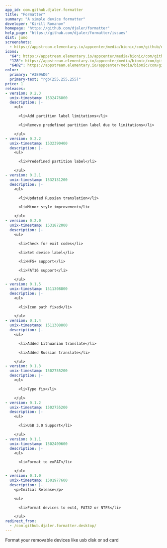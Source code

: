 ```yaml
---
app_id: com.github.djaler.formatter
title: "Formatter"
summary: "A simple device formatter"
developer: "Kirill Romanov"
homepage: "https://github.com/djaler/formatter"
help_page: "https://github.com/djaler/formatter/issues"
dist: juno
screenshots:
  - https://appstream.elementary.io/appcenter/media/bionic/com/github/djaler.formatter/5AC92CFC8880C262BEE2696A0414091D/screenshots/image-1_orig.png
icons:
  "64": https://appstream.elementary.io/appcenter/media/bionic/com/github/djaler.formatter/5AC92CFC8880C262BEE2696A0414091D/icons/64x64/com.github.djaler.formatter_com.github.djaler.formatter.png
  "128": https://appstream.elementary.io/appcenter/media/bionic/com/github/djaler.formatter/5AC92CFC8880C262BEE2696A0414091D/icons/128x128/com.github.djaler.formatter_com.github.djaler.formatter.png
  "64@2": https://appstream.elementary.io/appcenter/media/bionic/com/github/djaler.formatter/5AC92CFC8880C262BEE2696A0414091D/icons/64x64@2/com.github.djaler.formatter_com.github.djaler.formatter.png
color:
  primary: "#3E9AD6"
  primary-text: "rgb(255,255,255)"
price: 1
releases:
- version: 0.2.3
  unix-timestamp: 1532476800
  description: |-
    <ul>

      <li>Add partition label limitations</li>

      <li>Remove predefined partition label due to limitations</li>

    </ul>
- version: 0.2.2
  unix-timestamp: 1532390400
  description: |-
    <ul>

      <li>Predefined partition label</li>

    </ul>
- version: 0.2.1
  unix-timestamp: 1532131200
  description: |-
    <ul>

      <li>Updated Russian translation</li>

      <li>Minor style improvement</li>

    </ul>
- version: 0.2.0
  unix-timestamp: 1531872000
  description: |-
    <ul>

      <li>Check for exit codes</li>

      <li>Set device label</li>

      <li>HFS+ support</li>

      <li>FAT16 support</li>

    </ul>
- version: 0.1.5
  unix-timestamp: 1511308800
  description: |-
    <ul>

      <li>Icon path fixed</li>

    </ul>
- version: 0.1.4
  unix-timestamp: 1511308800
  description: |-
    <ul>

      <li>Added Lithuanian translate</li>

      <li>Added Russian translate</li>

    </ul>
- version: 0.1.3
  unix-timestamp: 1502755200
  description: |-
    <ul>

      <li>Typo fix</li>

    </ul>
- version: 0.1.2
  unix-timestamp: 1502755200
  description: |-
    <ul>

      <li>USB 3.0 Support</li>

    </ul>
- version: 0.1.1
  unix-timestamp: 1502409600
  description: |-
    <ul>

      <li>Format to exFAT</li>

    </ul>
- version: 0.1.0
  unix-timestamp: 1501977600
  description: |-
    <p>Initial Release</p>

    <ul>

      <li>Format devices to ext4, FAT32 or NTFS</li>

    </ul>
redirect_from:
  - /com.github.djaler.formatter.desktop/
---
```


<p>Format your removable devices like usb disk or sd card</p>